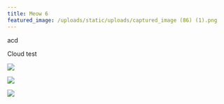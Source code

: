 ```yaml
---
title: Meow 6
featured_image: /uploads/static/uploads/captured_image (86) (1).png
---
```


acd

Cloud test

![](</uploads/static/uploads/captured_image (86) (1).png>)

![](/uploads/o-cass-vivid-labs-main-2.jpg)

![](</uploads/static/uploads/captured_image (86) (1).png>)
